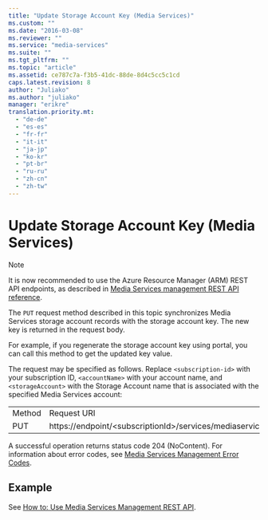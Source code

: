 ```yaml
---
title: "Update Storage Account Key (Media Services)"
ms.custom: ""
ms.date: "2016-03-08"
ms.reviewer: ""
ms.service: "media-services"
ms.suite: ""
ms.tgt_pltfrm: ""
ms.topic: "article"
ms.assetid: ce787c7a-f3b5-41dc-88de-8d4c5cc5c1cd
caps.latest.revision: 8
author: "Juliako"
ms.author: "juliako"
manager: "erikre"
translation.priority.mt: 
  - "de-de"
  - "es-es"
  - "fr-fr"
  - "it-it"
  - "ja-jp"
  - "ko-kr"
  - "pt-br"
  - "ru-ru"
  - "zh-cn"
  - "zh-tw"
---
```

# Update Storage Account Key (Media Services)

> [!NOTE]
>  It is now recommended to use  the Azure Resource Manager (ARM) REST API endpoints, as described in [Media Services management REST API reference](../../../api-ref/media/MediaService.json).
  
  
 The `PUT` request method described in this topic synchronizes Media Services storage account records with the storage account key. The new key is returned in the request body.  
  
 For example, if you regenerate the storage account key using portal, you can call this method to get the updated key value.  
  
 The request may be specified as follows. Replace `<subscription-id>` with your subscription ID, `<accountName>` with your account name, and `<storageAccount>` with the Storage Account name that is associated with the specified Media Services account:  
  
|||  
|-|-|  
|Method|Request URI|  
|PUT|https://endpoint/\<subscriptionId>/services/mediaservices/Accounts/\<accountName>/StorageAccounts/\<storageAccountName>/Key|  
  
 A successful operation returns status code 204 (NoContent). For information about error codes, see [Media Services Management Error Codes](media-services-management-error-codes.md).  
  
## Example  

See [How to: Use Media Services Management REST API](how-to-use-media-services-management-rest-api.md). 
  
#